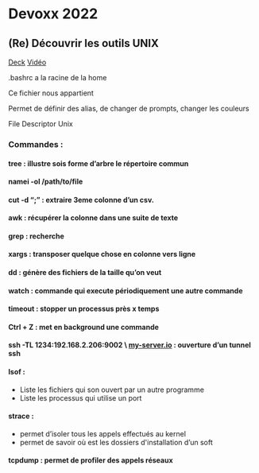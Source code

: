 # Devoxx 2022

## (Re) Découvrir les outils UNIX

[Deck](https://speakerdeck.com/lyrixx/re-decouvrir-les-outils-unix)
[Vidéo](https://www.youtube.com/watch?v=Z9DUR4IBR94)

.bashrc a la racine de la home

Ce fichier nous appartient

Permet de définir des alias, de changer de prompts, changer les couleurs

File Descriptor Unix

### Commandes :

#### tree : illustre sois forme d’arbre le répertoire commun

#### namei -ol /path/to/file

#### cut -d “;” : extraire 3eme colonne d’un csv.

#### awk : récupérer la colonne dans une suite de texte

#### grep : recherche

#### xargs : transposer quelque chose en colonne vers ligne

#### dd : génère des fichiers de la taille qu’on veut

#### watch : commande qui execute périodiquement une autre commande

#### timeout : stopper un processus près x temps

#### Ctrl + Z : met en background une commande

#### ssh -TL 1234:192.168.2.206:9002 \ [my-server.io](http://my-server.io) : ouverture d’un tunnel ssh

#### lsof :

- Liste les fichiers qui son ouvert par un autre programme
- Liste les processus qui utilise un port

#### strace :

- permet d’isoler tous les appels effectués au kernel
- permet de savoir où est les dossiers d'installation d’un soft

#### tcpdump : permet de profiler des appels réseaux
